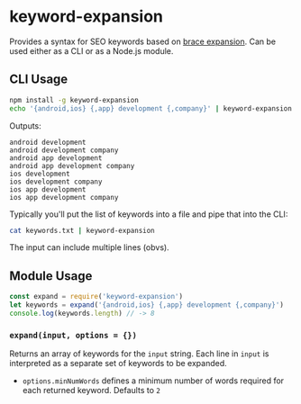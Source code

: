 # keyword-expansion

Provides a syntax for SEO keywords based on [brace expansion](https://github.com/juliangruber/brace-expansion#example).
Can be used either as a CLI or as a Node.js module.

## CLI Usage

```bash
npm install -g keyword-expansion
echo '{android,ios} {,app} development {,company}' | keyword-expansion
```

Outputs:

```
android development
android development company
android app development
android app development company
ios development
ios development company
ios app development
ios app development company
```

Typically you'll put the list of keywords into a file and pipe that into the CLI:

```bash
cat keywords.txt | keyword-expansion
```

The input can include multiple lines (obvs).

## Module Usage

```js
const expand = require('keyword-expansion')
let keywords = expand('{android,ios} {,app} development {,company}')
console.log(keywords.length) // -> 8
```

### `expand(input, options = {})`

Returns an array of keywords for the `input` string. Each line in `input` is interpreted
as a separate set of keywords to be expanded.

- `options.minNumWords` defines a minimum number of words required for each returned keyword. Defaults to `2`
